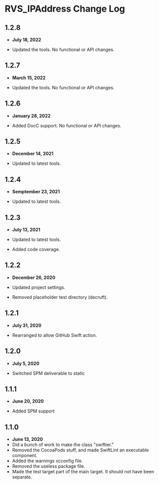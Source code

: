 # RVS_IPAddress Change Log

## 1.2.8

- **July 18, 2022**

- Updated the tools. No functional or API changes.

## 1.2.7

- **March 15, 2022**

- Updated the tools. No functional or API changes.

## 1.2.6

- **January 28, 2022**

- Added DocC support. No functional or API changes.

## 1.2.5

- **December 14, 2021**

- Updated to latest tools.

## 1.2.4

- **Semptember 23, 2021**

- Updated to latest tools.

## 1.2.3

- **July 13, 2021**

- Updated to latest tools.
- Added code coverage.

## 1.2.2

- **December 26, 2020**

- Updated project settings.
- Removed placeholder test directory (decruft).

## 1.2.1

- **July 31, 2020**

- Rearranged to allow GitHub Swift action.

## 1.2.0

- **July 5, 2020**

- Switched SPM deliverable to static

## 1.1.1

- **June 20, 2020**

- Added SPM support

## 1.1.0

- **June 13, 2020**
- Did a bunch of work to make the class "swiftier."
- Removed the CocoaPods stuff, and made SwiftLint an executable component.
- Added the warnings xcconfig file.
- Removed the useless package file.
- Made the test target part of the main target. It should not have been separate.
